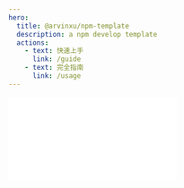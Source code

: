```yaml
---
hero:
  title: @arvinxu/npm-template
  description: a npm develop template
  actions:
    - text: 快速上手
      link: /guide
    - text: 完全指南
      link: /usage
---
```


<embed src="../README.md"></embed>
